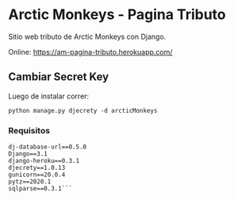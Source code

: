 # Arctic Monkeys - Pagina Tributo
Sitio web tributo de Arctic Monkeys con Django.

Online: https://am-pagina-tributo.herokuapp.com/

## Cambiar Secret Key

Luego de instalar correr:

```python manage.py djecrety -d arcticMonkeys```

### Requisitos

```asgiref==3.2.10
dj-database-url==0.5.0
Django==3.1
django-heroku==0.3.1
djecrety==1.0.13
gunicorn==20.0.4
pytz==2020.1
sqlparse==0.3.1```
